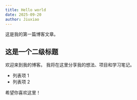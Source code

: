 ```yaml
---
title: Hello world
date: 2025-09-20
author: Jiuxiao
---
```


这是我的第一篇博客文章。

## 这是一个二级标题

欢迎来到我的博客。  我将在这里分享我的想法、项目和学习笔记。  

* 列表项 1
* 列表项 2

希望你喜欢这里！